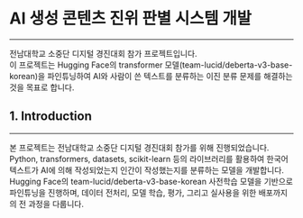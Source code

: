 # AI 생성 콘텐츠 진위 판별 시스템 개발
---
전남대학교 소중단 디지털 경진대회 참가 프로젝트입니다.  
이 프로젝트는 Hugging Face의 transformer 모델(team-lucid/deberta-v3-base-korean)을 파인튜닝하여 AI와 사람이 쓴 텍스트를 분류하는 이진 분류 문제를 해결하는 것을 목표로 합니다.

## 1. Introduction
---
본 프로젝트는 전남대학교 소중단 디지털 경진대회 참가를 위해 진행되었습니다. Python, transformers, datasets, scikit-learn 등의 라이브러리를 활용하여 한국어 텍스트가 AI에 의해 작성되었는지 인간이 작성했는지를 분류하는 모델을 개발합니다. Hugging Face의 team-lucid/deberta-v3-base-korean 사전학습 모델을 기반으로 파인튜닝을 진행하며, 데이터 전처리, 모델 학습, 평가, 그리고 실사용을 위한 배포까지의 전 과정을 다룹니다.
